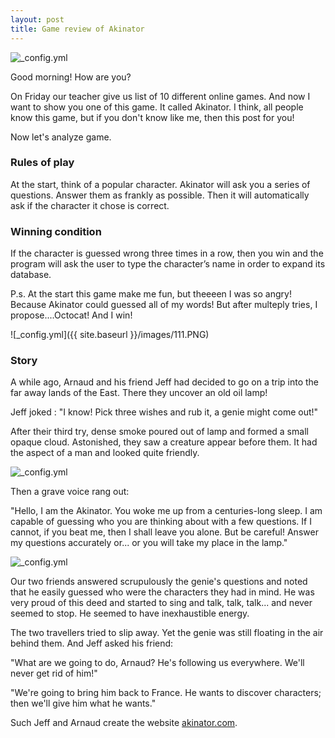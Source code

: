 ```yaml
---
layout: post
title: Game review of Akinator
---
```

![_config.yml](http://small-games.info/s/l/a/akinator_1.jpg)

Good morning! How are you?

On Friday our teacher give us list of 10 different online games. And now I want to show you one of this game. It called Akinator. I think, all people know this game, but if you don't know like me, then this post for you!

Now let's analyze game. 

### Rules of play

At the start, think of a popular character. Akinator will ask you a series of questions. Answer them as frankly as possible. 
Then it will automatically ask if the character it chose is correct. 

### Winning condition

If the character is guessed wrong three times in a row, then you win and the program will ask the user to type the character’s name in order to expand its database.

P.s. At the start this game make me fun, but theeeen I was so angry! Because Akinator could guessed all of my words! But after multeply tries, I propose....Octocat! And I win!

![_config.yml]({{ site.baseurl }}/images/111.PNG)

### Story

A while ago, Arnaud and his friend Jeff had decided to go on a trip into the far away lands of the East. There they uncover an old oil lamp! 

Jeff joked :
"I know! Pick three wishes and rub it, a genie might come out!"

After their third try,  dense smoke poured out of lamp and formed a small opaque cloud. Astonished, they saw a creature appear before them. It had the aspect of a man and looked quite friendly.

![_config.yml](http://images.all-free-download.com/images/graphiclarge/aladdin_cartoon_vector_163689.jpg)

Then a grave voice rang out:

"Hello, I am the Akinator. You woke me up from a centuries-long sleep. I am capable of guessing who you are thinking about with a few questions. If I cannot, if you beat me, then I shall leave you alone. But be careful! Answer my questions accurately or... or you will take my place in the lamp."

![_config.yml](https://i.ytimg.com/vi/qSqWUcxaMgk/maxresdefault.jpg)

Our two friends answered scrupulously the genie's questions and noted that he easily guessed who were the characters they had in mind. He was very proud of this deed and started to sing and talk, talk, talk... and never seemed to stop. He seemed to have inexhaustible energy. 

The two travellers tried to slip away. Yet the genie was still floating in the air behind them. And Jeff asked his friend:

"What are we going to do, Arnaud? He's following us everywhere. We'll never get rid of him!"

"We're going to bring him back to France. He wants to discover characters; then we'll give him what he wants."

Such Jeff and Arnaud create the website [akinator.com](akinator.com).
